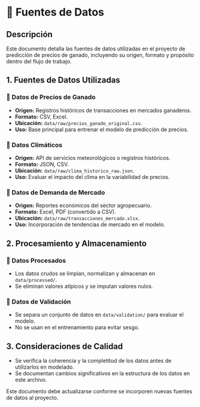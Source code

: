 # 📂 Fuentes de Datos

## Descripción
Este documento detalla las fuentes de datos utilizadas en el proyecto de predicción de precios de ganado, incluyendo su origen, formato y propósito dentro del flujo de trabajo.

## 1. Fuentes de Datos Utilizadas
### 📌 Datos de Precios de Ganado
- **Origen:** Registros históricos de transacciones en mercados ganaderos.
- **Formato:** CSV, Excel.
- **Ubicación:** `data/raw/precios_ganado_original.csv`.
- **Uso:** Base principal para entrenar el modelo de predicción de precios.

### 📌 Datos Climáticos
- **Origen:** API de servicios meteorológicos o registros históricos.
- **Formato:** JSON, CSV.
- **Ubicación:** `data/raw/clima_historico_raw.json`.
- **Uso:** Evaluar el impacto del clima en la variabilidad de precios.

### 📌 Datos de Demanda de Mercado
- **Origen:** Reportes económicos del sector agropecuario.
- **Formato:** Excel, PDF (convertido a CSV).
- **Ubicación:** `data/raw/transacciones_mercado.xlsx`.
- **Uso:** Incorporación de tendencias de mercado en el modelo.

## 2. Procesamiento y Almacenamiento
### 📌 Datos Procesados
- Los datos crudos se limpian, normalizan y almacenan en `data/processed/`.
- Se eliminan valores atípicos y se imputan valores nulos.

### 📌 Datos de Validación
- Se separa un conjunto de datos en `data/validation/` para evaluar el modelo.
- No se usan en el entrenamiento para evitar sesgo.

## 3. Consideraciones de Calidad
- Se verifica la coherencia y la completitud de los datos antes de utilizarlos en modelado.
- Se documentan cambios significativos en la estructura de los datos en este archivo.

Este documento debe actualizarse conforme se incorporen nuevas fuentes de datos al proyecto.

